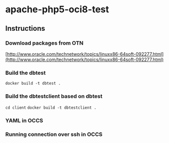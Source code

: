# apache-php5-oci8-test

## Instructions

### Download packages from OTN

[http://www.oracle.com/technetwork/topics/linuxx86-64soft-092277.html](http://www.oracle.com/technetwork/topics/linuxx86-64soft-092277.html)

### Build the dbtest

`docker build -t dbtest .`

### Build the dbtestclient based on dbtest

`cd client`
`docker build -t dbtestclient .`

### YAML in OCCS

### Running connection over ssh in OCCS




